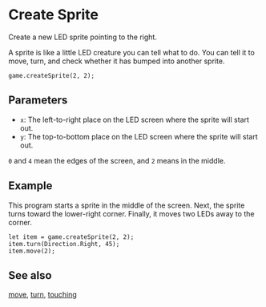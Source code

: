 # Create Sprite

Create a new LED sprite pointing to the right.

A sprite is like a little LED creature you can tell what to do.
You can tell it to move, turn, and check whether it has bumped
into another sprite.

```sig
game.createSprite(2, 2);
```

## Parameters

* ``x``: The left-to-right place on the LED screen where the sprite will start out.
* ``y``: The top-to-bottom place on the LED screen where the sprite will start out.

`0` and `4` mean the edges of the screen, and `2` means in the middle.

## Example

This program starts a sprite in the middle of the screen.
Next, the sprite turns toward the lower-right corner.
Finally, it moves two LEDs away to the corner.

```blocks
let item = game.createSprite(2, 2);
item.turn(Direction.Right, 45);
item.move(2);
```

## See also

[move](/reference/game/move),
[turn](/reference/game/turn),
[touching](/reference/game/touching)

